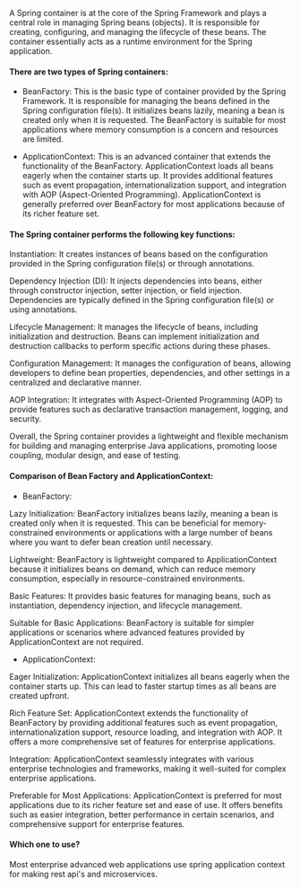 
A Spring container is at the core of the Spring Framework and plays a central role in managing Spring beans (objects). It is responsible for creating, configuring, and managing the lifecycle of these beans. The container essentially acts as a runtime environment for the Spring application.

#### There are two types of Spring containers:

* BeanFactory: This is the basic type of container provided by the Spring Framework. It is responsible for managing the beans defined in the Spring configuration file(s). It initializes beans lazily, meaning a bean is created only when it is requested. The BeanFactory is suitable for most applications where memory consumption is a concern and resources are limited.

* ApplicationContext: This is an advanced container that extends the functionality of the BeanFactory. ApplicationContext loads all beans eagerly when the container starts up. It provides additional features such as event propagation, internationalization support, and integration with AOP (Aspect-Oriented Programming). ApplicationContext is generally preferred over BeanFactory for most applications because of its richer feature set.

#### The Spring container performs the following key functions:

Instantiation: It creates instances of beans based on the configuration provided in the Spring configuration file(s) or through annotations.

Dependency Injection (DI): It injects dependencies into beans, either through constructor injection, setter injection, or field injection. Dependencies are typically defined in the Spring configuration file(s) or using annotations.

Lifecycle Management: It manages the lifecycle of beans, including initialization and destruction. Beans can implement initialization and destruction callbacks to perform specific actions during these phases.

Configuration Management: It manages the configuration of beans, allowing developers to define bean properties, dependencies, and other settings in a centralized and declarative manner.

AOP Integration: It integrates with Aspect-Oriented Programming (AOP) to provide features such as declarative transaction management, logging, and security.

Overall, the Spring container provides a lightweight and flexible mechanism for building and managing enterprise Java applications, promoting loose coupling, modular design, and ease of testing.

#### Comparison of Bean Factory and ApplicationContext:

* BeanFactory:

Lazy Initialization: BeanFactory initializes beans lazily, meaning a bean is created only when it is requested. This can be beneficial for memory-constrained environments or applications with a large number of beans where you want to defer bean creation until necessary.

Lightweight: BeanFactory is lightweight compared to ApplicationContext because it initializes beans on demand, which can reduce memory consumption, especially in resource-constrained environments.

Basic Features: It provides basic features for managing beans, such as instantiation, dependency injection, and lifecycle management.

Suitable for Basic Applications: BeanFactory is suitable for simpler applications or scenarios where advanced features provided by ApplicationContext are not required.

* ApplicationContext:

Eager Initialization: ApplicationContext initializes all beans eagerly when the container starts up. This can lead to faster startup times as all beans are created upfront.

Rich Feature Set: ApplicationContext extends the functionality of BeanFactory by providing additional features such as event propagation, internationalization support, resource loading, and integration with AOP. It offers a more comprehensive set of features for enterprise applications.

Integration: ApplicationContext seamlessly integrates with various enterprise technologies and frameworks, making it well-suited for complex enterprise applications.

Preferable for Most Applications: ApplicationContext is preferred for most applications due to its richer feature set and ease of use. It offers benefits such as easier integration, better performance in certain scenarios, and comprehensive support for enterprise features.

#### Which one to use?
Most enterprise advanced web applications use spring application context for making rest api's and microservices.
